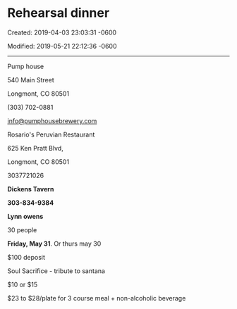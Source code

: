 # Rehearsal dinner

Created: 2019-04-03 23:03:31 -0600

Modified: 2019-05-21 22:12:36 -0600

---

Pump house

540 Main Street

Longmont, CO 80501

(303) 702-0881

info@pumphousebrewery.com

Rosario's Peruvian Restaurant

625 Ken Pratt Blvd,

Longmont, CO 80501

3037721026

**Dickens Tavern**

**303-834-9384**

**Lynn owens**

30 people

**Friday, May 31**. Or thurs may 30

$100 deposit

Soul Sacrifice - tribute to santana

$10 or $15

$23 to $28/plate for 3 course meal + non-alcoholic beverage
